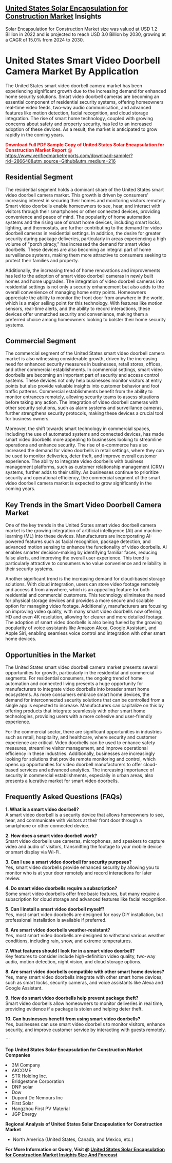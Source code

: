 <h2><a href="https://www.verifiedmarketreports.com/download-sample/?rid=286648&amp;utm_source=Github&amp;utm_medium=216" target="_blank">United States Solar Encapsulation for Construction Market</a> Insights</h2><p>Solar Encapsulation for Construction Market size was valued at USD 1.2 Billion in 2022 and is projected to reach USD 3.0 Billion by 2030, growing at a CAGR of 15.0% from 2024 to 2030.</p><p><h1>United States Smart Video Doorbell Camera Market By Application</h1><p>The United States smart video doorbell camera market has been experiencing significant growth due to the increasing demand for enhanced home security solutions. Smart video doorbell cameras are becoming an essential component of residential security systems, offering homeowners real-time video feeds, two-way audio communication, and advanced features like motion detection, facial recognition, and cloud storage integration. The rise of smart home technology, coupled with growing concerns about safety and property security, has led to an increased adoption of these devices. As a result, the market is anticipated to grow rapidly in the coming years. <p><span class=""><span style="color: #ff0000;"><strong>Download Full PDF Sample Copy of United States Solar Encapsulation for Construction Market Report</strong> @ </span><a href="https://www.verifiedmarketreports.com/download-sample/?rid=286648&amp;utm_source=Github&amp;utm_medium=216" target="_blank">https://www.verifiedmarketreports.com/download-sample/?rid=286648&amp;utm_source=Github&amp;utm_medium=216</a></span></p></p><h2>Residential Segment</h2><p>The residential segment holds a dominant share of the United States smart video doorbell camera market. This growth is driven by consumers' increasing interest in securing their homes and monitoring visitors remotely. Smart video doorbells enable homeowners to see, hear, and interact with visitors through their smartphones or other connected devices, providing convenience and peace of mind. The popularity of home automation systems and the rising use of smart home devices, including smart locks, lighting, and thermostats, are further contributing to the demand for video doorbell cameras in residential settings. In addition, the desire for greater security during package deliveries, particularly in areas experiencing a high volume of "porch piracy," has increased the demand for smart video doorbells. These devices are also becoming an integral part of home surveillance systems, making them more attractive to consumers seeking to protect their families and property.</p><p>Additionally, the increasing trend of home renovations and improvements has led to the adoption of smart video doorbell cameras in newly built homes and home upgrades. The integration of video doorbell cameras into residential settings is not only a security enhancement but also adds to the overall convenience of managing home entry points. Homeowners appreciate the ability to monitor the front door from anywhere in the world, which is a major selling point for this technology. With features like motion sensors, real-time alerts, and the ability to record interactions, these devices offer unmatched security and convenience, making them a preferred choice among homeowners looking to bolster their home security systems.</p><h2>Commercial Segment</h2><p>The commercial segment of the United States smart video doorbell camera market is also witnessing considerable growth, driven by the increasing need for enhanced security measures in businesses, retail stores, offices, and other commercial establishments. In commercial settings, smart video doorbells are becoming an important part of security and access control systems. These devices not only help businesses monitor visitors at entry points but also provide valuable insights into customer behavior and foot traffic patterns. Commercial establishments benefit from the ability to monitor entrances remotely, allowing security teams to assess situations before taking any action. The integration of video doorbell cameras with other security solutions, such as alarm systems and surveillance cameras, further strengthens security protocols, making these devices a crucial tool for business owners.</p><p>Moreover, the shift towards smart technology in commercial spaces, including the use of automated systems and connected devices, has made smart video doorbells more appealing to businesses looking to streamline operations and enhance security. The rise of e-commerce has also increased the demand for video doorbells in retail settings, where they can be used to monitor deliveries, deter theft, and improve overall customer experience. The ability to integrate video doorbells with business management platforms, such as customer relationship management (CRM) systems, further adds to their utility. As businesses continue to prioritize security and operational efficiency, the commercial segment of the smart video doorbell camera market is expected to grow significantly in the coming years.</p><h2>Key Trends in the Smart Video Doorbell Camera Market</h2><p>One of the key trends in the United States smart video doorbell camera market is the growing integration of artificial intelligence (AI) and machine learning (ML) into these devices. Manufacturers are incorporating AI-powered features such as facial recognition, package detection, and advanced motion sensing to enhance the functionality of video doorbells. AI enables smarter decision-making by identifying familiar faces, reducing false alerts, and improving the overall user experience. This trend is particularly attractive to consumers who value convenience and reliability in their security systems.</p><p>Another significant trend is the increasing demand for cloud-based storage solutions. With cloud integration, users can store video footage remotely and access it from anywhere, which is an appealing feature for both residential and commercial customers. This technology eliminates the need for physical storage devices and provides a more secure and scalable option for managing video footage. Additionally, manufacturers are focusing on improving video quality, with many smart video doorbells now offering HD and even 4K resolution, allowing for clearer and more detailed footage. The adoption of smart video doorbells is also being fueled by the growing popularity of voice assistants like Amazon Alexa, Google Assistant, and Apple Siri, enabling seamless voice control and integration with other smart home devices.</p><h2>Opportunities in the Market</h2><p>The United States smart video doorbell camera market presents several opportunities for growth, particularly in the residential and commercial segments. For residential consumers, the ongoing trend of home automation and connected living presents a huge opportunity for manufacturers to integrate video doorbells into broader smart home ecosystems. As more consumers embrace smart home devices, the demand for interconnected security solutions that can be controlled from a single app is expected to increase. Manufacturers can capitalize on this by offering products that integrate seamlessly with other smart home technologies, providing users with a more cohesive and user-friendly experience.</p><p>For the commercial sector, there are significant opportunities in industries such as retail, hospitality, and healthcare, where security and customer experience are critical. Video doorbells can be used to enhance safety measures, streamline visitor management, and improve operational efficiency in these industries. Additionally, businesses are increasingly looking for solutions that provide remote monitoring and control, which opens up opportunities for video doorbell manufacturers to offer cloud-based services and advanced analytics. The increasing importance of security in commercial establishments, especially in urban areas, also presents a lucrative market for smart video doorbells.</p><h2>Frequently Asked Questions (FAQs)</h2><p><strong>1. What is a smart video doorbell?</strong><br>A smart video doorbell is a security device that allows homeowners to see, hear, and communicate with visitors at their front door through a smartphone or other connected device.</p><p><strong>2. How does a smart video doorbell work?</strong><br>Smart video doorbells use cameras, microphones, and speakers to capture video and audio of visitors, transmitting the footage to your mobile device or smart display via Wi-Fi.</p><p><strong>3. Can I use a smart video doorbell for security purposes?</strong><br>Yes, smart video doorbells provide enhanced security by allowing you to monitor who is at your door remotely and record interactions for later review.</p><p><strong>4. Do smart video doorbells require a subscription?</strong><br>Some smart video doorbells offer free basic features, but many require a subscription for cloud storage and advanced features like facial recognition.</p><p><strong>5. Can I install a smart video doorbell myself?</strong><br>Yes, most smart video doorbells are designed for easy DIY installation, but professional installation is available if preferred.</p><p><strong>6. Are smart video doorbells weather-resistant?</strong><br>Yes, most smart video doorbells are designed to withstand various weather conditions, including rain, snow, and extreme temperatures.</p><p><strong>7. What features should I look for in a smart video doorbell?</strong><br>Key features to consider include high-definition video quality, two-way audio, motion detection, night vision, and cloud storage options.</p><p><strong>8. Are smart video doorbells compatible with other smart home devices?</strong><br>Yes, many smart video doorbells integrate with other smart home devices, such as smart locks, security cameras, and voice assistants like Alexa and Google Assistant.</p><p><strong>9. How do smart video doorbells help prevent package theft?</strong><br>Smart video doorbells allow homeowners to monitor deliveries in real time, providing evidence if a package is stolen and helping deter theft.</p><p><strong>10. Can businesses benefit from using smart video doorbells?</strong><br>Yes, businesses can use smart video doorbells to monitor visitors, enhance security, and improve customer service by interacting with guests remotely.</p>```</p><p><strong>Top United States Solar Encapsulation for Construction Market Companies</strong></p><div data-test-id=""><p><li>3M Company</li><li> AKCOME</li><li> STR Holding Inc.</li><li> Bridgestone Corporation</li><li> DNP solar</li><li> Dow</li><li> Dupont De Nemours Inc</li><li> First Solar</li><li> Hangzhou First PV Material</li><li> JGP Energy</li></p><div><strong>Regional Analysis of&nbsp;United States Solar Encapsulation for Construction Market</strong></div><ul><li dir="ltr"><p dir="ltr">North America&nbsp;(United States, Canada, and Mexico, etc.)</p></li></ul><p><strong>For More Information or Query, Visit @&nbsp;</strong><strong><a href="https://www.verifiedmarketreports.com/product/solar-encapsulation-for-construction-market/?utm_source=Github&amp;utm_medium=216" target="_blank">United States Solar Encapsulation for Construction Market Insights Size And Forecast</a></strong></p></div>
